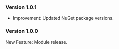 ### Version 1.0.1

- Improvement: Updated NuGet package versions.

### Version 1.0.0

New Feature: Module release.

